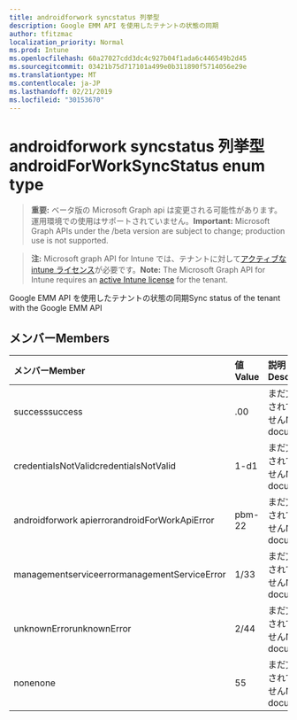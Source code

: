 ```yaml
---
title: androidforwork syncstatus 列挙型
description: Google EMM API を使用したテナントの状態の同期
author: tfitzmac
localization_priority: Normal
ms.prod: Intune
ms.openlocfilehash: 60a27027cdd3dc4c927b04f1ada6c446549b2d45
ms.sourcegitcommit: 03421b75d717101a499e0b311890f5714056e29e
ms.translationtype: MT
ms.contentlocale: ja-JP
ms.lasthandoff: 02/21/2019
ms.locfileid: "30153670"
---
```

# <a name="androidforworksyncstatus-enum-type"></a><span data-ttu-id="dd5e0-103">androidforwork syncstatus 列挙型</span><span class="sxs-lookup"><span data-stu-id="dd5e0-103">androidForWorkSyncStatus enum type</span></span>

> <span data-ttu-id="dd5e0-104">**重要:** ベータ版の Microsoft Graph api は変更される可能性があります。運用環境での使用はサポートされていません。</span><span class="sxs-lookup"><span data-stu-id="dd5e0-104">**Important:** Microsoft Graph APIs under the /beta version are subject to change; production use is not supported.</span></span>

> <span data-ttu-id="dd5e0-105">**注:** Microsoft graph API for Intune では、テナントに対して[アクティブな intune ライセンス](https://go.microsoft.com/fwlink/?linkid=839381)が必要です。</span><span class="sxs-lookup"><span data-stu-id="dd5e0-105">**Note:** The Microsoft Graph API for Intune requires an [active Intune license](https://go.microsoft.com/fwlink/?linkid=839381) for the tenant.</span></span>

<span data-ttu-id="dd5e0-106">Google EMM API を使用したテナントの状態の同期</span><span class="sxs-lookup"><span data-stu-id="dd5e0-106">Sync status of the tenant with the Google EMM API</span></span>

## <a name="members"></a><span data-ttu-id="dd5e0-107">メンバー</span><span class="sxs-lookup"><span data-stu-id="dd5e0-107">Members</span></span>
|<span data-ttu-id="dd5e0-108">メンバー</span><span class="sxs-lookup"><span data-stu-id="dd5e0-108">Member</span></span>|<span data-ttu-id="dd5e0-109">値</span><span class="sxs-lookup"><span data-stu-id="dd5e0-109">Value</span></span>|<span data-ttu-id="dd5e0-110">説明</span><span class="sxs-lookup"><span data-stu-id="dd5e0-110">Description</span></span>|
|:---|:---|:---|
|<span data-ttu-id="dd5e0-111">success</span><span class="sxs-lookup"><span data-stu-id="dd5e0-111">success</span></span>|<span data-ttu-id="dd5e0-112">.0</span><span class="sxs-lookup"><span data-stu-id="dd5e0-112">0</span></span>|<span data-ttu-id="dd5e0-113">まだ文書化されていません</span><span class="sxs-lookup"><span data-stu-id="dd5e0-113">Not yet documented</span></span>|
|<span data-ttu-id="dd5e0-114">credentialsNotValid</span><span class="sxs-lookup"><span data-stu-id="dd5e0-114">credentialsNotValid</span></span>|<span data-ttu-id="dd5e0-115">1-d</span><span class="sxs-lookup"><span data-stu-id="dd5e0-115">1</span></span>|<span data-ttu-id="dd5e0-116">まだ文書化されていません</span><span class="sxs-lookup"><span data-stu-id="dd5e0-116">Not yet documented</span></span>|
|<span data-ttu-id="dd5e0-117">androidforwork apierror</span><span class="sxs-lookup"><span data-stu-id="dd5e0-117">androidForWorkApiError</span></span>|<span data-ttu-id="dd5e0-118">pbm-2</span><span class="sxs-lookup"><span data-stu-id="dd5e0-118">2</span></span>|<span data-ttu-id="dd5e0-119">まだ文書化されていません</span><span class="sxs-lookup"><span data-stu-id="dd5e0-119">Not yet documented</span></span>|
|<span data-ttu-id="dd5e0-120">managementserviceerror</span><span class="sxs-lookup"><span data-stu-id="dd5e0-120">managementServiceError</span></span>|<span data-ttu-id="dd5e0-121">1/3</span><span class="sxs-lookup"><span data-stu-id="dd5e0-121">3</span></span>|<span data-ttu-id="dd5e0-122">まだ文書化されていません</span><span class="sxs-lookup"><span data-stu-id="dd5e0-122">Not yet documented</span></span>|
|<span data-ttu-id="dd5e0-123">unknownError</span><span class="sxs-lookup"><span data-stu-id="dd5e0-123">unknownError</span></span>|<span data-ttu-id="dd5e0-124">2/4</span><span class="sxs-lookup"><span data-stu-id="dd5e0-124">4</span></span>|<span data-ttu-id="dd5e0-125">まだ文書化されていません</span><span class="sxs-lookup"><span data-stu-id="dd5e0-125">Not yet documented</span></span>|
|<span data-ttu-id="dd5e0-126">none</span><span class="sxs-lookup"><span data-stu-id="dd5e0-126">none</span></span>|<span data-ttu-id="dd5e0-127">5</span><span class="sxs-lookup"><span data-stu-id="dd5e0-127">5</span></span>|<span data-ttu-id="dd5e0-128">まだ文書化されていません</span><span class="sxs-lookup"><span data-stu-id="dd5e0-128">Not yet documented</span></span>|




